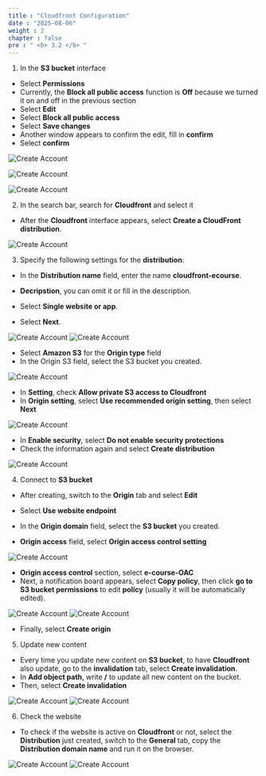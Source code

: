 ```yaml
---
title : "Cloudfront Configuration"
date : "2025-08-06"
weight : 2
chapter : false
pre : " <b> 3.2 </b> "
---
```


1. In the **S3 bucket** interface
- Select **Permissions**
- Currently, the **Block all public access** function is **Off** because we turned it on and off in the previous section
- Select **Edit**
- Select **Block all public access**
- Select **Save changes**
- Another window appears to confirm the edit, fill in **confirm**
- Select **confirm**

![Create Account](/NestJS-AWS-workshop/images/03/cf.png)

![Create Account](/NestJS-AWS-workshop/images/03/cf1.png)

![Create Account](/NestJS-AWS-workshop/images/03/cf2.png)

2. In the search bar, search for **Cloudfront** and select it

- After the **Cloudfront** interface appears, select **Create a CloudFront distribution**.

![Create Account](/NestJS-AWS-workshop/images/03/cf3.png)

3. Specify the following settings for the **distribution**:

- In the **Distribution name** field, enter the name **cloudfront-ecourse**.

- **Decripstion**, you can omit it or fill in the description.

- Select **Single website or app**.

- Select **Next**.

![Create Account](/NestJS-AWS-workshop/images/03/cf4.PNG)
![Create Account](/NestJS-AWS-workshop/images/03/cf5.PNG)

- Select **Amazon S3** for the **Origin type** field
- In the Origin S3 field, select the S3 bucket you created.

![Create Account](/NestJS-AWS-workshop/images/03/cf6.PNG)

- In **Setting**, check **Allow private S3 access to Cloudfront**
- In **Origin setting**, select **Use recommended origin setting**, then select **Next**

![Create Account](/NestJS-AWS-workshop/images/03/cf7.PNG)

- In **Enable security**, select **Do not enable security protections**
- Check the information again and select **Create distribution**

![Create Account](/NestJS-AWS-workshop/images/03/cf8.png)

4. Connect to **S3 bucket**
- After creating, switch to the **Origin** tab and select **Edit**
- Select **Use website endpoint**
- In the **Origin domain** field, select the **S3 bucket** you created.

- **Origin access** field, select **Origin access control setting**

![Create Account](/NestJS-AWS-workshop/images/03/cf9.PNG)

- **Origin access control** section, select **e-course-OAC**
- Next, a notification board appears, select **Copy policy**, then click **go to S3 bucket permissions** to edit **policy** (usually it will be automatically edited).

![Create Account](/NestJS-AWS-workshop/images/03/cf10.PNG)
![Create Account](/NestJS-AWS-workshop/images/03/cf11.png)

- Finally, select **Create origin**
5. Update new content
- Every time you update new content on **S3 bucket**, to have **Cloudfront** also update, go to the **invalidation** tab, select **Create invalidation**.
- In **Add object path**, write **/** to update all new content on the bucket.
- Then, select **Create invalidation**

![Create Account](/NestJS-AWS-workshop/images/03/cf12.PNG)
![Create Account](/NestJS-AWS-workshop/images/03/cf13.PNG)

6. Check the website
- To check if the website is active on **Cloudfront** or not, select the **Distribution** just created, switch to the **General** tab, copy the **Distribution domain name** and run it on the browser.

![Create Account](/NestJS-AWS-workshop/images/03/cf14.PNG)
![Create Account](/NestJS-AWS-workshop/images/03/cf15.png)